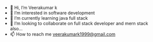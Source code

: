 - 👋 Hi, I’m Veerakumar k
- 👀 I’m interested in software development
- 🌱 I’m currently learning java full stack
- 💞️ I’m looking to collaborate on full stack developer and mern stack also...
- 📫 How to reach me veerakumark1999@gmail.com

<!---
veerakumark1999/veerakumark1999 is a ✨ special ✨ repository because its `README.md` (this file) appears on your GitHub profile.
You can click the Preview link to take a look at your changes.
--->
